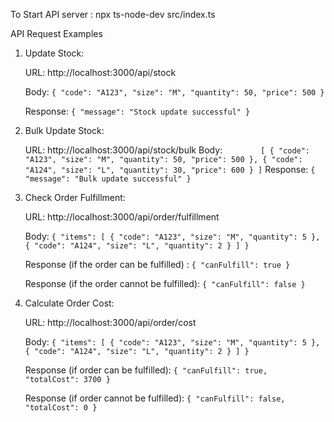 To Start API server :
 npx ts-node-dev src/index.ts




API Request Examples
1. Update Stock:

    URL: http://localhost:3000/api/stock


    Body:
            `{
            "code": "A123",
            "size": "M",
            "quantity": 50,
            "price": 500
            }`



    Response:
    `{
      "message": "Stock update successful"
    }`


2. Bulk Update Stock:

    URL: http://localhost:3000/api/stock/bulk
    Body:
    `        [
            { "code": "A123", "size": "M", "quantity": 50, "price": 500 },
            { "code": "A124", "size": "L", "quantity": 30, "price": 600 }
            ]`
    Response:
    `{
      "message": "Bulk update successful"
    }`


3. Check Order Fulfillment:

    URL: http://localhost:3000/api/order/fulfillment


    Body:
    `{
      "items": [
        { "code": "A123", "size": "M", "quantity": 5 },
        { "code": "A124", "size": "L", "quantity": 2 }
      ]
    }`


    Response (if the order can be fulfilled) :
    `{
      "canFulfill": true
    }`


    Response (if the order cannot be fulfilled):
    `{
      "canFulfill": false
    }`


4. Calculate Order Cost:

    URL: http://localhost:3000/api/order/cost


    Body:
    `{
      "items": [
        { "code": "A123", "size": "M", "quantity": 5 },
        { "code": "A124", "size": "L", "quantity": 2 }
      ]
    }`


    Response (if order can be fulfilled):
    `{
      "canFulfill": true,
      "totalCost": 3700
    }`


    Response (if order cannot be fulfilled):
    `{
      "canFulfill": false,
      "totalCost": 0
    }`